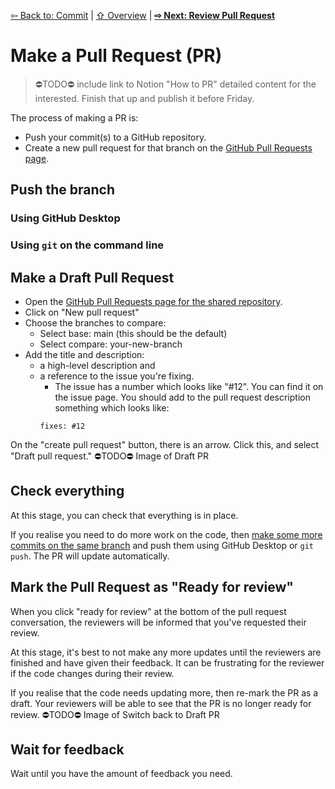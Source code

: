 [⇦ Back to: Commit](how-to-commit.md) | [⇧ Overview](README.md) | [**⇨ Next: Review Pull Request**](how-to-pr-review.md)

# Make a Pull Request (PR)

> ⛔️TODO⛔️ include link to Notion "How to PR" detailed content for the interested. Finish that up and publish it before Friday.

The process of making a PR is:
- Push your commit(s) to a GitHub repository.
- Create a new pull request for that branch on the  [GitHub Pull Requests page](https://github.com/brown-ccv/dscov-github-workshop/pulls).

## Push the branch

### Using GitHub Desktop

### Using `git` on the command line


## Make a Draft Pull Request

- Open the [GitHub Pull Requests page for the shared repository](https://github.com/brown-ccv/dscov-github-workshop/pulls).
- Click on "New pull request"
- Choose the branches to compare:
    - Select base: main (this should be the default)
    - Select compare: your-new-branch
- Add the title and description:
  - a high-level description and 
  - a reference to the issue you're fixing. 
    - The issue has a number which looks like "#12". You can find it on the issue page.
    You should add to the pull request description something which looks like:
    ```gfm
    fixes: #12
    ```

On the "create pull request" button, there is an arrow. Click this, and select "Draft pull request."
⛔️TODO⛔️ Image of Draft PR

## Check everything

At this stage, you can check that everything is in place.

If you realise you need to do more work on the code, then [make some more commits on the same branch](how-to-commit.md) and push them using GitHub Desktop or `git push`. The PR will update automatically.

## Mark the Pull Request as "Ready for review"

When you click "ready for review" at the bottom of the pull request conversation, the reviewers will be informed that you've requested their review.

At this stage, it's best to not make any more updates until the reviewers are finished and have given their feedback. It can be frustrating for the reviewer if the code changes during their review.

If you realise that the code needs updating more, then re-mark the PR as a draft. Your reviewers will be able to see that the PR is no longer ready for review. 
⛔️TODO⛔️ Image of Switch back to Draft PR

## Wait for feedback
Wait until you have the amount of feedback you need.
